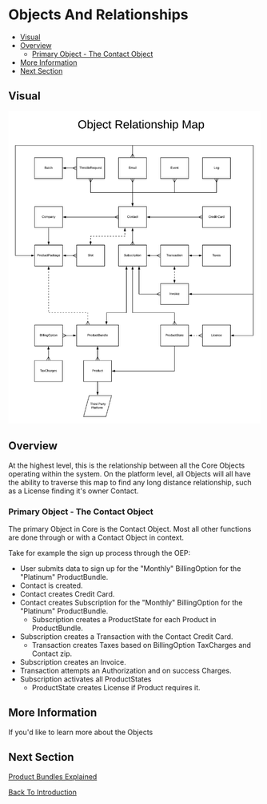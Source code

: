 # Objects And Relationships

 - [Visual](#markdown-header-visual)
 - [Overview](#markdown-header-overview)
    - [Primary Object - The Contact Object](#markdown-header-primary-object-the-contact-object)
 - [More Information](#markdown-header-more-information)
 - [Next Section](#markdown-header-next-section)

## Visual

![Object Relationship Map](../assets/ObjectRelationshipMap.png "Object Relationship Map")

## Overview
At the highest level, this is the relationship between all the Core Objects operating 
within the system. On the platform level, all Objects will all have the ability to traverse 
this map to find any long distance relationship, such as a License finding it's owner Contact.

### Primary Object - The Contact Object
The primary Object in Core is the Contact Object. Most all other functions are done through or 
with a Contact Object in context.

Take for example the sign up process through the OEP:
 - User submits data to sign up for the "Monthly" BillingOption for the "Platinum" ProductBundle.
 - Contact is created.
 - Contact creates Credit Card.
 - Contact creates Subscription for the "Monthly" BillingOption for the "Platinum" ProductBundle.
   - Subscription creates a ProductState for each Product in ProductBundle.
 - Subscription creates a Transaction with the Contact Credit Card.
   - Transaction creates Taxes based on BillingOption TaxCharges and Contact zip.
 - Subscription creates an Invoice.
 - Transaction attempts an Authorization and on success Charges.
 - Subscription activates all ProductStates
    - ProductState creates License if Product requires it.  

## More Information
If you'd like to learn more about the Objects


## Next Section

[Product Bundles Explained](ProductBundlesExplained)

[Back To Introduction](../Introduction)